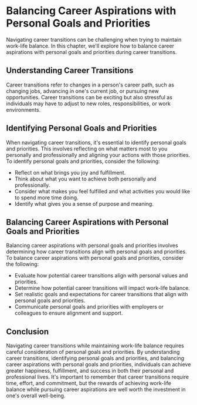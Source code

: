 Balancing Career Aspirations with Personal Goals and Priorities
=========================================================================================================

Navigating career transitions can be challenging when trying to maintain work-life balance. In this chapter, we'll explore how to balance career aspirations with personal goals and priorities during career transitions.

Understanding Career Transitions
--------------------------------

Career transitions refer to changes in a person's career path, such as changing jobs, advancing in one's current job, or pursuing new opportunities. Career transitions can be exciting but also stressful as individuals may have to adjust to new roles, responsibilities, or work environments.

Identifying Personal Goals and Priorities
-----------------------------------------

When navigating career transitions, it's essential to identify personal goals and priorities. This involves reflecting on what matters most to you personally and professionally and aligning your actions with those priorities. To identify personal goals and priorities, consider the following:

* Reflect on what brings you joy and fulfillment.
* Think about what you want to achieve both personally and professionally.
* Consider what makes you feel fulfilled and what activities you would like to spend more time doing.
* Identify what gives you a sense of purpose and meaning.

Balancing Career Aspirations with Personal Goals and Priorities
---------------------------------------------------------------

Balancing career aspirations with personal goals and priorities involves determining how career transitions align with personal goals and priorities. To balance career aspirations with personal goals and priorities, consider the following:

* Evaluate how potential career transitions align with personal values and priorities.
* Determine how potential career transitions will impact work-life balance.
* Set realistic goals and expectations for career transitions that align with personal goals and priorities.
* Communicate personal goals and priorities with employers or colleagues to ensure alignment and support.

Conclusion
----------

Navigating career transitions while maintaining work-life balance requires careful consideration of personal goals and priorities. By understanding career transitions, identifying personal goals and priorities, and balancing career aspirations with personal goals and priorities, individuals can achieve greater happiness, fulfillment, and success in both their personal and professional lives. It's important to remember that career transitions require time, effort, and commitment, but the rewards of achieving work-life balance while pursuing career aspirations are well worth the investment in one's overall well-being.
